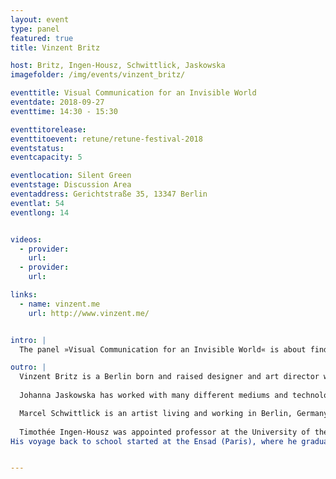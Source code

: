 ```yaml
---
layout: event
type: panel
featured: true
title: Vinzent Britz

host: Britz, Ingen-Housz, Schwittlick, Jaskowska
imagefolder: /img/events/vinzent_britz/

eventtitle: Visual Communication for an Invisible World
eventdate: 2018-09-27
eventtime: 14:30 - 15:30

eventtitorelease:
eventtitoevent: retune/retune-festival-2018
eventstatus:
eventcapacity: 5

eventlocation: Silent Green
eventstage: Discussion Area
eventaddress: Gerichtstraße 35, 13347 Berlin
eventlat: 54
eventlong: 14


videos:
  - provider:
    url:
  - provider:
    url:

links:
  - name: vinzent.me
    url: http://www.vinzent.me/


intro: |
  The panel »Visual Communication for an Invisible World« is about finding ways to design for the digital world. Visualising things that are invisible (e.g. code) will become more and more a task designers have to tackle. What does a blockchain look like? How to visualise the smartness of a device or technology? Will AI and machine learning change the design of the future? A panel discussion about possible strategies and ideas from the fields of coding, design and semiotics. 

outro: |
  Vinzent Britz is a Berlin born and raised designer and art director working in several fields such as animation, installations and classical design. At UdK Berlin, he lectures a motion design class. Besides freelancing as art director he runs the design collective Selam X.
  
  Johanna Jaskowska has worked with many different mediums and technology. CurrentIy, she is doing concepts and prototypes for a wide range of digital products and for the web. She has an eye for photography, visual communication and social media. 

  Marcel Schwittlick is an artist living and working in Berlin, Germany. With his work he is examining cybernetic aspects of generative systems and modern technology. He is interested in digital culture, it’s influence on society and chances for alternative kinds of communication. He is working in strong connection to various practices, forging a connection between physical and digital media, traditional and modern approaches. Marcel Schwittlick is working with a variety of media, ranging from digital images, physical and interactive installations, generative poetry and conceptual video. In 2015 he co-founded Lacuna Lab, a Berlin based artist group and community working on the intersection of art, technology and science. Marcel Schwittlick graduated with a B.Sc. in Media Computing at HTW Berlin, where he examined the technical properties of digital media. 
  
  Timothée Ingen-Housz was appointed professor at the University of the arts in October 2015.
His voyage back to school started at the Ensad (Paris), where he graduated with the experimental logographic writing system “Elephant’s Memory* , an interactive visual language” as his thesis project. Relocating in Cologne in the late 90s, he founded “phosphen”, an interdisciplinary creative studio for “screen, stage and page”, and realised amongst other things: music videos, internet cartoons, scientific animations, interactive installations, video games characters, web ads, children´s books, narrative interface, lounge concepts and stage videos for a variety of clients (mtv, wdr, arte, 3sat, Residenztheater, Jwt, Mckinsey, Telekom, etc…) Meanwhile, he furthered his own artistic and screenwriting projects, and showed his works in exhibitions and festivals in Germany & abroad (Zkm, Muhka, Oberhausen Kurzfilmtage, etc.). Starting his “world teaching tour” while still a student, he held lectures and workshops at: Ensad, Harvard film faculty, Goldsmiths University of London, Academy of Media Arts Cologne, KISD, Bauhaus University, and finally the UDK Berlin, where he now teaches “audiovisual conception and dramaturgy” in the department “Communication in Social & Economic Contexts”.


---
```

